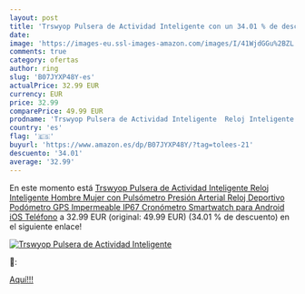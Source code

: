 ```yaml
---
layout: post
title: 'Trswyop Pulsera de Actividad Inteligente con un 34.01 % de descuento'
date: 
image: 'https://images-eu.ssl-images-amazon.com/images/I/41WjdGGu%2BZL._SL200_.jpg'
comments: true
category: ofertas
author: ring
slug: 'B07JYXP48Y-es'
actualPrice: 32.99 EUR
currency: EUR
price: 32.99
comparePrice: 49.99 EUR
prodname: 'Trswyop Pulsera de Actividad Inteligente  Reloj Inteligente Hombre Mujer con Pulsómetro Presión Arterial Reloj Deportivo Podómetro GPS Impermeable IP67 Cronómetro Smartwatch para Android iOS Teléfono'
country: 'es'
flag: '🇪🇸'
buyurl: 'https://www.amazon.es/dp/B07JYXP48Y/?tag=tolees-21'
descuento: '34.01'
average: '32.99'
---
```


En este momento está [Trswyop Pulsera de Actividad Inteligente  Reloj Inteligente Hombre Mujer con Pulsómetro Presión Arterial Reloj Deportivo Podómetro GPS Impermeable IP67 Cronómetro Smartwatch para Android iOS Teléfono](https://www.amazon.es/dp/B07JYXP48Y/?tag=tolees-21) a 32.99 EUR (original: 49.99 EUR) (34.01 %  de descuento) en el siguiente enlace!

[![Trswyop Pulsera de Actividad Inteligente](https://images-eu.ssl-images-amazon.com/images/I/41WjdGGu%2BZL._SL200_.jpg)](https://www.amazon.es/dp/B07JYXP48Y/?tag=tolees-21)

🔎:


[Aquí!!!](https://www.amazon.es/dp/B07JYXP48Y/?tag=tolees-21)

